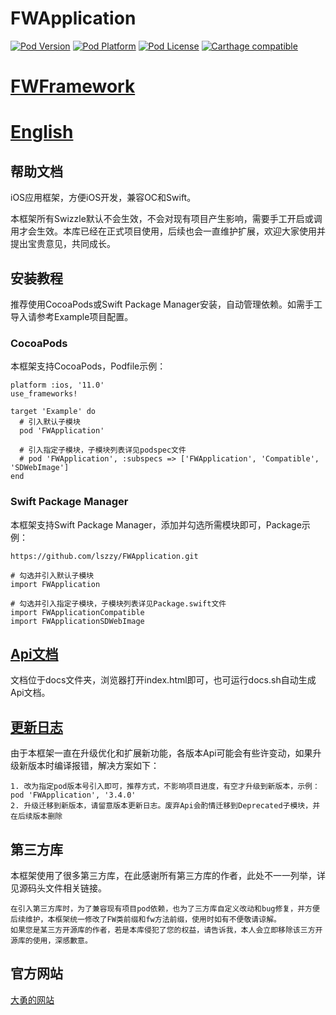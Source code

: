 # FWApplication

[![Pod Version](https://img.shields.io/cocoapods/v/FWApplication?style=flat)](http://cocoadocs.org/docsets/FWApplication/)
[![Pod Platform](https://img.shields.io/cocoapods/p/FWApplication.svg?style=flat)](http://cocoadocs.org/docsets/FWApplication/)
[![Pod License](https://img.shields.io/cocoapods/l/FWApplication.svg?style=flat)](https://github.com/lszzy/FWApplication/blob/master/LICENSE)
[![Carthage compatible](https://img.shields.io/badge/Carthage-compatible-4BC51D.svg?style=flat)](https://github.com/lszzy/FWApplication)

# [FWFramework](https://github.com/lszzy/FWFramework)

# [English](https://github.com/lszzy/FWApplication/blob/main/README.md)

## 帮助文档
iOS应用框架，方便iOS开发，兼容OC和Swift。

本框架所有Swizzle默认不会生效，不会对现有项目产生影响，需要手工开启或调用才会生效。本库已经在正式项目使用，后续也会一直维护扩展，欢迎大家使用并提出宝贵意见，共同成长。

## 安装教程
推荐使用CocoaPods或Swift Package Manager安装，自动管理依赖。如需手工导入请参考Example项目配置。

### CocoaPods
本框架支持CocoaPods，Podfile示例：

	platform :ios, '11.0'
	use_frameworks!

	target 'Example' do
	  # 引入默认子模块
	  pod 'FWApplication'
	  
	  # 引入指定子模块，子模块列表详见podspec文件
	  # pod 'FWApplication', :subspecs => ['FWApplication', 'Compatible', 'SDWebImage']
	end
	
### Swift Package Manager
本框架支持Swift Package Manager，添加并勾选所需模块即可，Package示例：

	https://github.com/lszzy/FWApplication.git
	
	# 勾选并引入默认子模块
	import FWApplication
	
	# 勾选并引入指定子模块，子模块列表详见Package.swift文件
	import FWApplicationCompatible
	import FWApplicationSDWebImage

## [Api文档](https://fwapplication.wuyong.site)
文档位于docs文件夹，浏览器打开index.html即可，也可运行docs.sh自动生成Api文档。

## [更新日志](https://github.com/lszzy/FWApplication/blob/main/CHANGELOG_CN.md)
由于本框架一直在升级优化和扩展新功能，各版本Api可能会有些许变动，如果升级新版本时编译报错，解决方案如下：

	1. 改为指定pod版本号引入即可，推荐方式，不影响项目进度，有空才升级到新版本，示例：pod 'FWApplication', '3.4.0'
	2. 升级迁移到新版本，请留意版本更新日志。废弃Api会酌情迁移到Deprecated子模块，并在后续版本删除

## 第三方库
本框架使用了很多第三方库，在此感谢所有第三方库的作者，此处不一一列举，详见源码头文件相关链接。  
 
	在引入第三方库时，为了兼容现有项目pod依赖，也为了三方库自定义改动和bug修复，并方便后续维护，本框架统一修改了FW类前缀和fw方法前缀，使用时如有不便敬请谅解。
	如果您是某三方开源库的作者，若是本库侵犯了您的权益，请告诉我，本人会立即移除该三方开源库的使用，深感歉意。

## 官方网站
[大勇的网站](http://www.wuyong.site)
